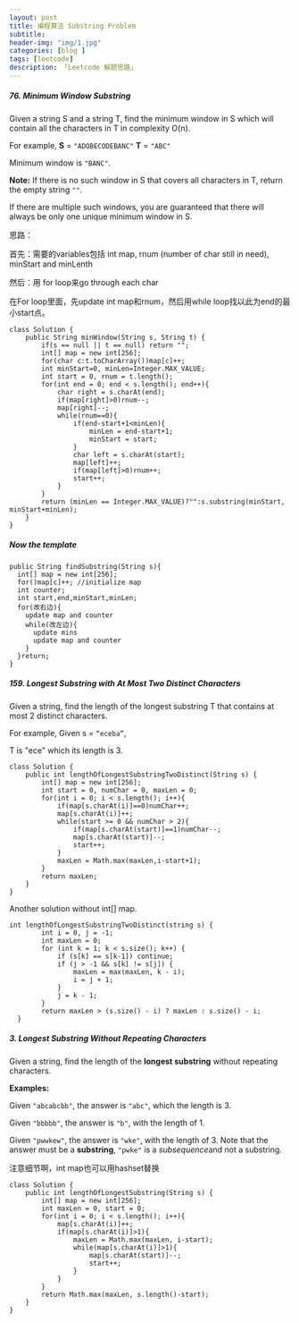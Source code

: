 ```yaml
---
layout: post  
title: 编程算法 Substring Problem
subtitle: 
header-img: "img/1.jpg"
categories: [blog ]  
tags: [leetcode]
description: 「Leetcode 解题思路」  
---  
```





##### 76. Minimum Window Substring

Given a string S and a string T, find the minimum window in S which will contain all the characters in T in complexity O(n).

For example,
**S** = `"ADOBECODEBANC"`
**T** = `"ABC"`

Minimum window is `"BANC"`.

**Note:**
If there is no such window in S that covers all characters in T, return the empty string `""`.

If there are multiple such windows, you are guaranteed that there will always be only one unique minimum window in S.



思路：

首先：需要的variables包括 int map, rnum (number of char still in need), minStart and minLenth

然后：用 for loop来go through each char

在For loop里面，先update int map和rnum，然后用while loop找以此为end的最小start点。

```
class Solution {
    public String minWindow(String s, String t) {
        if(s == null || t == null) return "";
        int[] map = new int[256];
        for(char c:t.toCharArray())map[c]++;
        int minStart=0, minLen=Integer.MAX_VALUE;
        int start = 0, rnum = t.length();
        for(int end = 0; end < s.length(); end++){
            char right = s.charAt(end);
            if(map[right]>0)rnum--;
            map[right]--;
            while(rnum==0){
                if(end-start+1<minLen){
                    minLen = end-start+1;
                    minStart = start;
                }
                char left = s.charAt(start);
                map[left]++;
                if(map[left]>0)rnum++;
                start++;
            }
        }
        return (minLen == Integer.MAX_VALUE)?"":s.substring(minStart, minStart+minLen);
    }
}
```





##### Now the template

```
public String findSubstring(String s){
  int[] map = new int[256];
  for()map[c]++; //initialize map
  int counter;
  int start,end,minStart,minLen;
  for(改右边){
    update map and counter
    while(改左边){
      update mins
      update map and counter
    }
  }return;
}
```



##### 159. Longest Substring with At Most Two Distinct Characters

Given a string, find the length of the longest substring T that contains at most 2 distinct characters.

For example, Given s = `“eceba”`,

T is "ece" which its length is 3.

```
class Solution {
    public int lengthOfLongestSubstringTwoDistinct(String s) {
        int[] map = new int[256];
        int start = 0, numChar = 0, maxLen = 0;
        for(int i = 0; i < s.length(); i++){
            if(map[s.charAt(i)]==0)numChar++;
            map[s.charAt(i)]++;
            while(start >= 0 && numChar > 2){
                if(map[s.charAt(start)]==1)numChar--;
                map[s.charAt(start)]--;
                start++;
            }
            maxLen = Math.max(maxLen,i-start+1);
        }
        return maxLen;
    }
}
```

Another solution without int[] map.

```
int lengthOfLongestSubstringTwoDistinct(string s) {
        int i = 0, j = -1;
        int maxLen = 0;
        for (int k = 1; k < s.size(); k++) {
            if (s[k] == s[k-1]) continue;
            if (j > -1 && s[k] != s[j]) {
                maxLen = max(maxLen, k - i);
                i = j + 1;
            }
            j = k - 1;
        }
        return maxLen > (s.size() - i) ? maxLen : s.size() - i;
  }
```



##### 3. Longest Substring Without Repeating Characters

Given a string, find the length of the **longest substring** without repeating characters.

**Examples:**

Given `"abcabcbb"`, the answer is `"abc"`, which the length is 3.

Given `"bbbbb"`, the answer is `"b"`, with the length of 1.

Given `"pwwkew"`, the answer is `"wke"`, with the length of 3. Note that the answer must be a **substring**, `"pwke"` is a *subsequence*and not a substring.

注意细节啊，int map也可以用hashset替换

```
class Solution {
    public int lengthOfLongestSubstring(String s) {
        int[] map = new int[256];
        int maxLen = 0, start = 0;
        for(int i = 0; i < s.length(); i++){
            map[s.charAt(i)]++;
            if(map[s.charAt(i)]>1){
                maxLen = Math.max(maxLen, i-start);
                while(map[s.charAt(i)]>1){
                    map[s.charAt(start)]--;
                    start++;
                }
            }
        }
        return Math.max(maxLen, s.length()-start);
    }
}
```

